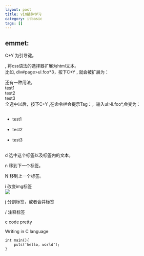 ```yaml
---
layout: post
title: vim插件学习
category: itbasic
tags: []
---
```

##  emmet:  
C+Y 为引导键。  
  
, 将css语法的选择器扩展为html文本。  
比如, div#page>ul.foo*3，按下C+Y , 就会被扩展为：  
<div id="page">  
    <ul class="foo1"></ul>  
    <ul class="foo2"></ul>  
    <ul class="foo3"></ul>  
</div>  
  
还有一种用法，  
test1  
test2  
test3  
全选中以后，按下C+Y ,在命令栏会提示Tag：，输入ul>li.foo*,会变为：  
    <ul>  
        <li class="foo1">test1</li>  
        <li class="foo2">test2</li>  
        <li class="foo3">test3</li>  
    </ul>  
  
d 选中这个标签以及标签内的文本。  
  
n 移到下一个标签。  
  
N 移到上一个标签。  
  
i 改变img标签  
    <img src="foo.png" >  
  
j 分割标签，或者合并标签  
<div class="foo"></div>  
<div class="foo"/>  
  
/ 注释标签  
  
c code pretty  
    <p>Writing in C language</p>  
      
    int main(){  
        puts('hello, world');  
    }  
  
